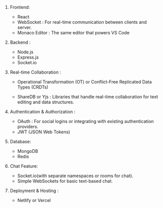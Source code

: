 1. Frontend:
    - React
    - WebSocket : For real-time communication between clients and server.
    - Monaco Editor : The same editor that powers VS Code  

2. Backend :
    - Node.js
    - Express.js
    - Socket.io

3. Real-time Collaboration :
    - Operational Transformation (OT) or Conflict-Free Replicated Data Types (CRDTs)

    - ShareDB or Yjs : Libraries that handle real-time collaboration for text editing and data structures.

4. Authentication & Authorization :

    - OAuth : For social logins or integrating with existing authentication providers.
    - JWT (JSON Web Tokens)

5. Database:
    - MongoDB
    - Redis

6. Chat Feature:
    - Socket.io(with separate namespaces or rooms for chat).
    - Simple WebSockets for basic text-based chat.

7. Deployment & Hosting :

    - Netlify or Vercel